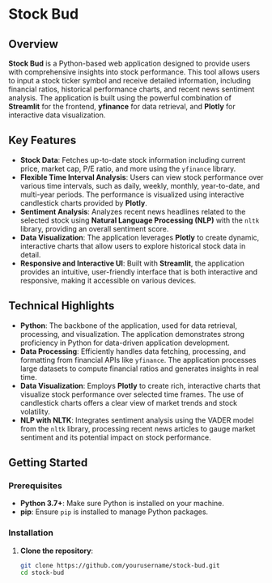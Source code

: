 # **Stock Bud**

## **Overview**

**Stock Bud** is a Python-based web application designed to provide users with comprehensive insights into stock performance. This tool allows users to input a stock ticker symbol and receive detailed information, including financial ratios, historical performance charts, and recent news sentiment analysis. The application is built using the powerful combination of **Streamlit** for the frontend, **yfinance** for data retrieval, and **Plotly** for interactive data visualization.

## **Key Features**

- **Stock Data**: Fetches up-to-date stock information including current price, market cap, P/E ratio, and more using the `yfinance` library.
- **Flexible Time Interval Analysis**: Users can view stock performance over various time intervals, such as daily, weekly, monthly, year-to-date, and multi-year periods. The performance is visualized using interactive candlestick charts provided by **Plotly**.
- **Sentiment Analysis**: Analyzes recent news headlines related to the selected stock using **Natural Language Processing (NLP)** with the `nltk` library, providing an overall sentiment score.
- **Data Visualization**: The application leverages **Plotly** to create dynamic, interactive charts that allow users to explore historical stock data in detail.
- **Responsive and Interactive UI**: Built with **Streamlit**, the application provides an intuitive, user-friendly interface that is both interactive and responsive, making it accessible on various devices.

## **Technical Highlights**

- **Python**: The backbone of the application, used for data retrieval, processing, and visualization. The application demonstrates strong proficiency in Python for data-driven application development.
- **Data Processing**: Efficiently handles data fetching, processing, and formatting from financial APIs like `yfinance`. The application processes large datasets to compute financial ratios and generates insights in real time.
- **Data Visualization**: Employs **Plotly** to create rich, interactive charts that visualize stock performance over selected time frames. The use of candlestick charts offers a clear view of market trends and stock volatility.
- **NLP with NLTK**: Integrates sentiment analysis using the VADER model from the `nltk` library, processing recent news articles to gauge market sentiment and its potential impact on stock performance.

## **Getting Started**

### **Prerequisites**

- **Python 3.7+**: Make sure Python is installed on your machine.
- **pip**: Ensure `pip` is installed to manage Python packages.

### **Installation**

1. **Clone the repository**:
   ```bash
   git clone https://github.com/yourusername/stock-bud.git
   cd stock-bud
   ```
